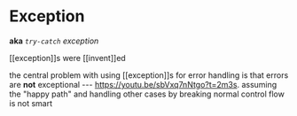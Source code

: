 # Exception

**aka** _`try-catch` exception_

[[exception]]s were [[invent]]ed

the central problem with using [[exception]]s for error handling is that errors are **not** exceptional --- <https://youtu.be/sbVxq7nNtgo?t=2m3s>. assuming the "happy path" and handling other cases by breaking normal control flow is not smart
